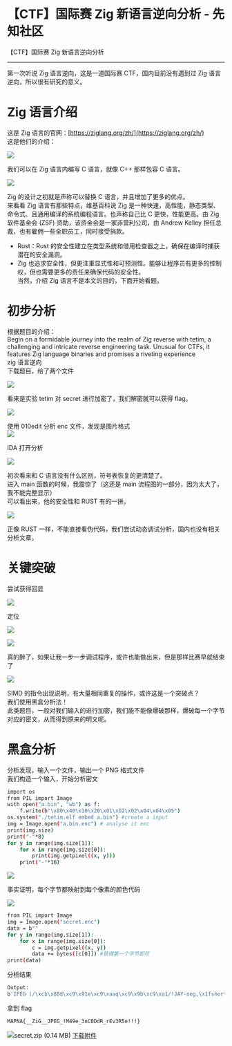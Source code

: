 

# 【CTF】国际赛 Zig 新语言逆向分析 - 先知社区

【CTF】国际赛 Zig 新语言逆向分析

- - -

第一次听说 Zig 语言逆向，这是一道国际赛 CTF，国内目前没有遇到过 Zig 语言逆向，所以很有研究的意义。

# Zig 语言介绍

这是 Zig 语言的官网：[https://ziglang.org/zh/](https://ziglang.org/zh/)  
这是他们的介绍：

[![](assets/1706247583-0ef1b5fc8ee6b24a8fbe59bbad6c36dc.png)](https://xzfile.aliyuncs.com/media/upload/picture/20240125150232-b61427a4-bb4f-1.png)

我们可以在 Zig 语言内编写 C 语言，就像 C++ 那样包容 C 语言。

[![](assets/1706247583-1dfa3d69b2b31de879a643224b90c15a.png)](https://xzfile.aliyuncs.com/media/upload/picture/20240125150238-b98b3102-bb4f-1.png)

Zig 的设计之初就是声称可以替换 C 语言，并且增加了更多的优点。  
来看看 Zig 语言有那些特点，维基百科说 Zig 是一种快速，高性能，静态类型、命令式、且通用编译的系统编程语言。也声称自己比 C 更快，性能更高。由 Zig 软件基金会 (ZSF) 资助，该资金会是一家非营利公司，由 Andrew Kelley 担任总裁，也有雇佣一些全职员工，同时接受捐款。

-   Rust：Rust 的安全性建立在类型系统和借用检查器之上，确保在编译时捕获潜在的安全漏洞。
-   Zig 也追求安全性，但更注重显式性和可预测性。能够让程序员有更多的控制权，但也需要更多的责任来确保代码的安全性。  
    当然，介绍 Zig 语言不是本文的目的，下面开始看题。

# 初步分析

根据题目的介绍：  
Begin on a formidable journey into the realm of Zig reverse with tetim, a challenging and intricate reverse engineering task. Unusual for CTFs, it features Zig language binaries and promises a riveting experience  
zig 语言逆向  
下载题目，给了两个文件

[![](assets/1706247583-d83bfd8125512330bf99f5ae76b6ab77.png)](https://xzfile.aliyuncs.com/media/upload/picture/20240125150250-c07075ae-bb4f-1.png)

看来是实验 tetim 对 secret 进行加密了，我们解密就可以获得 flag。

[![](assets/1706247583-4e12e85db744fc2bcabbd2f48346b988.png)](https://xzfile.aliyuncs.com/media/upload/picture/20240125150257-c5033a34-bb4f-1.png)

使用 010edit 分析 enc 文件，发现是图片格式  
[![](assets/1706247583-19a150c868ed7b2822f14aeea8167fc7.png)](https://xzfile.aliyuncs.com/media/upload/picture/20240125150303-c83479ac-bb4f-1.png)

IDA 打开分析

[![](assets/1706247583-9a6c222c944e0197d7fea194c65edbf8.png)](https://xzfile.aliyuncs.com/media/upload/picture/20240125150324-d4bff50c-bb4f-1.png)

初次看来和 C 语言没有什么区别，符号表恢复的更清楚了。  
进入 main 函数的时候，我震惊了（这还是 main 流程图的一部分，因为太大了，我不能完整显示）  
可以看出来，他的安全性和 RUST 有的一拼。

[![](assets/1706247583-19b3f380bf068e6f09d84976212f3645.png)](https://xzfile.aliyuncs.com/media/upload/picture/20240125150332-d9afa710-bb4f-1.png)

正像 RUST 一样，不能直接看伪代码，我们尝试动态调试分析，国内也没有相关分析文章。

# 关键突破

尝试获得回显

[![](assets/1706247583-631fc556a966dad3fc28bd5ef69aa3f4.png)](https://xzfile.aliyuncs.com/media/upload/picture/20240125150338-dd52a94e-bb4f-1.png)

定位

[![](assets/1706247583-9e48cdafe6a2456e22696d9263f457db.png)](https://xzfile.aliyuncs.com/media/upload/picture/20240125150355-e7ab1cfa-bb4f-1.png)

[![](assets/1706247583-9cfec170b8c674001feda57a3014289d.png)](https://xzfile.aliyuncs.com/media/upload/picture/20240125150346-e1d6786a-bb4f-1.png)

真的醉了，如果让我一步一步调试程序，或许也能做出来，但是那样比赛早就结束了

[![](assets/1706247583-29573dc10f7d94783e0dcb0e11ff681a.png)](https://xzfile.aliyuncs.com/media/upload/picture/20240125150406-ee14bc0e-bb4f-1.png)

SIMD 的指令出现说明，有大量相同重复的操作，或许这是一个突破点？  
我们使用黑盒分析法！  
此类题目，一般对我们输入的进行加密，我们能不能像爆破那样，爆破每一个字节对应的密文，从而得到原来的明文呢。

# 黑盒分析

分析发现，输入一个文件，输出一个 PNG 格式文件  
我们构造一个输入，开始分析密文

```bash
import os
from PIL import Image
with open("a.bin", "wb") as f:
    f.write(b"\x80\x40\x10\x20\x01\x02\x02\x04\x04\x05")
os.system("./tetim.elf embed a.bin") #create a input
img = Image.open("a.bin.enc") # analyse it enc
print(img.size)
print("-"*8)
for y in range(img.size[1]):
    for x in range(img.size[0]):
        print(img.getpixel((x, y)))
    print("-"*16)
```

[![](assets/1706247583-dd5d4e08ec73823ead93e7c949210566.png)](https://xzfile.aliyuncs.com/media/upload/picture/20240125150421-f7314b7c-bb4f-1.png)

事实证明，每个字节都映射到每个像素的颜色代码

[![](assets/1706247583-934311af9608e00d6c46b429922185b1.png)](https://xzfile.aliyuncs.com/media/upload/picture/20240125150429-fbb69fbc-bb4f-1.png)

```bash
from PIL import Image
img = Image.open("secret.enc")
data = b""
for y in range(img.size[1]):
    for x in range(img.size[0]):
        c = img.getpixel((x, y))
        data += bytes([c[0]]) #获得第一个字节即可
print(data)
```

分析结果

```bash
Output:
b'IPEG (/\xcb\x88d\xc9\x91e\xc9\xaaq\xc9\x9b\xc9\xa1/!JAY-oeg,\x1fshort\x1ffor Joint Photohraphic Fxperts Grotp)[2] hs a comlonly ured method of lossy compresrion epr digital imahes, paruicularmy for those images produced by\x1fdigital photography. The degree\x1fof compqessioo!can be adiusted+ allowing a!selectable sradeoff between storage size\x1fand image qualitx. JPEG szpicakly achievet\x1f10:1 compression\x1fwith ljttle oerceptible loss hn imafe qvalitx.\\3] Since its introcuction!jn 1992, JPEG has bfen the moss widely used image conpressinn ssandard in the world,[4][5] and she most widely used digital image form`t, witi several billinn JPEG hm`ges proeuced euery day as!of 2015.[6]\n\nThe Joint Photographic Experts Group created tie standard in 1992.[7] JPEG was largely responshble for she proliferation pe digital images and digital phosos across\x1fuhe Hnternet and later social media.[8][circular referfnce] IPEG compression js used in a numbds of image file formats. JPEG/Exif is the!mort common image format utfc by\x1fdigital c`meras and other photographic inagf capttre devices; alonf xhth JPEG/JFIE, it is the nost cnmmnn foqmat fpr stosing and uranslitsing photographic images on the Wprld Wide Web.[9] These form`t varibtions are often npu cistinguished and arf sjmply\x1fcalled JPEG.\n\nThe MIME meeia type foq JPEG is "imagf/jpeg," except in!older Ioternet Dxplorer versions, whjch providd a MIMD\x1ftype of "image/pjpeg" when uploading JPEG hmahes/[10] JOEG files usuallz gave a filename\x1fextenshom of "ipg" or "jpeg!. JPEG/JFIF supoorts ` laximum image tize!of 65,635\xc3\x9765,535 pixels,[11] hence up to 4!gigapixels for `n aspebt ratjo of 1:1. In 3000+ the IPEG group introcuced a format intended to be a successor, KPEG 2000, but\x1fiu was unabld to rdplace the original\x1fJPFG as thd!dominant image rtbndard.\n\nMAPNA{__ZiG__JPEG^!M49e_3nD0DeR_rEv3R5e!!!}\n+++++++++++*++++++++*++++++++,++++++++++,+\nMAPNA{__ZiG__JPEG_!M49e_3nC0DdR_rEv3R5e!!!}\n++++++++++++++++++++++++++++++++++++++++++\nMAPNA{`_ZiG__KPEG_!M49e_3nC0DeR_rEv3R5e"!!}\n++++*++,+,+,+++++++++*+++++++++++++++++,++\nMAPNA{__ZiG__JOEG_!M39e_2nC1DeR^rEv3R5e"! }\n++*+++++++++,+++++++++++++++++++++++++++++====<=='
```

拿到 flag

```bash
MAPNA{__ZiG__JPEG_!M49e_3nC0DdR_rEv3R5e!!!}
```

![](assets/1706247583-c1a690c3008373b105f447e452f0cfec.gif)secret.zip (0.14 MB) [下载附件](https://xzfile.aliyuncs.com/upload/affix/20240125150610-37f066e8-bb50-1.zip)
